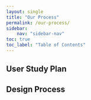 ```yaml
---
layout: single
title: "Our Process"
permalink: /our-process/
sidebar:
    nav: "sidebar-nav"
toc: true
toc_label: "Table of Contents"
---
```




## User Study Plan

## Design Process